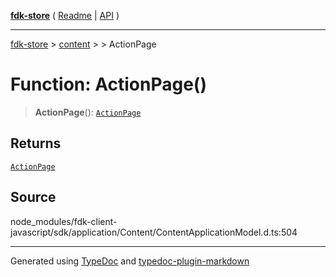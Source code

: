 [**fdk-store**](../../../README.md) ( [Readme](../../../README.md) \| [API](../../../API.md) )

---

[fdk-store](../../../API.md) > [content](../../README.md) > [<internal>](../README.md) > ActionPage

# Function: ActionPage()

> **ActionPage**(): [`ActionPage`](../type-aliases/type-alias.ActionPage.md)

## Returns

[`ActionPage`](../type-aliases/type-alias.ActionPage.md)

## Source

node_modules/fdk-client-javascript/sdk/application/Content/ContentApplicationModel.d.ts:504

---

Generated using [TypeDoc](https://typedoc.org/) and [typedoc-plugin-markdown](https://www.npmjs.com/package/typedoc-plugin-markdown)
